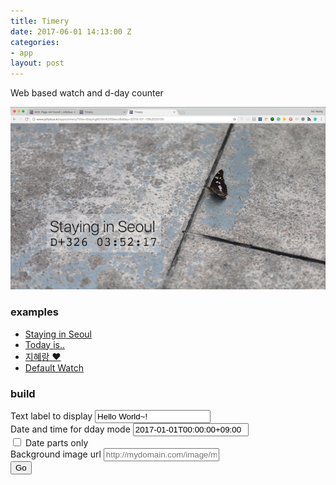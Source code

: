 ```yaml
---
title: Timery
date: 2017-06-01 14:13:00 Z
categories:
- app
layout: post
---
```


Web based watch and d-day counter

![Timery Screenshot](/assets/2017/timery_screenshot.png)

### examples

* [Staying in Seoul](https://hotohoto.github.io/apps/timery/?title=Staying%20in%20Seoul&dday=2016-07-10T20:00:00%2B09:00)
* [Today is..]( https://hotohoto.github.io/apps/timery/?title=Today%20is..&bg=https://www.google.com/images/branding/googlelogo/2x/googlelogo_color_272x92dp.png&byDays)
* [지혜랑 ♥]( https://hotohoto.github.io/apps/timery/?title=%EC%A7%80%ED%98%9C%EB%9E%91%20%E2%99%A5&dday=2016-07-10T20:00:00%2B09:00)
* [Default Watch](https://hotohoto.github.io/apps/timery)

### build

<form action='/apps/timery' method='get'>
  <div class='form-group'>
    <label for='title'>Text label to display</label>
    <input id='title' type='text' name='title' placeholder='Enter title' value='Hello World~!' class='form-control' />
  </div>
  <div class='form-group'>
    <label for='dday'>Date and time for dday mode</label>
    <input id='dday' type='text' name='dday' placeholder='Enter date and time' value='2017-01-01T00:00:00+09:00' class='form-control'/>
  </div>
  <div class='form-check'>
    <label for='byDays' class='form-check-label'>
      <input id='byDays' type='checkbox' name='byDays' class='form-check-input'/>
      Date parts only
    </label>
  </div>
  <div class='form-group'>
    <label for='bg'>Background image url</label>
    <input id='bg' type='text' name='bg' placeholder='http://mydomain.com/image/myImage.jpeg' class='form-control'>
  </div>
  <button class='btn btn-primary'>Go</button>
</form>
